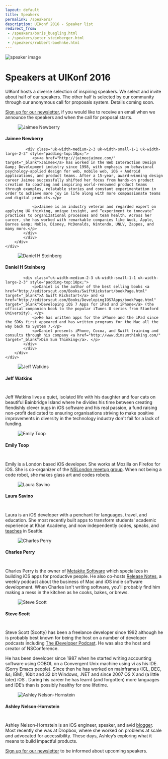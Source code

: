 ```yaml
---
layout: default
title: Speakers
permalink: /speakers/
description: UIKonf 2016 - Speaker list 
redirect_from:
 - /speakers/boris_buegling.html
 - /speakers/peter_steinberger.html
 - /speakers/robbert-boehnke.html
---
```


<div class="headerimage uk-position-relative" style="background-image: url({{ site.baseurl }}/static/images/speakers-header-cropped.jpg);" data-uk-parallax="{bg: '-50'}">
  <img class="uk-invisible" src="{{ site.baseurl }}/static/images/speakers-header-cropped.jpg" alt="speaker image">
   <div class="uk-position-cover uk-flex uk-flex-center uk-flex-middle uk-flex-column">
      <div class="teaser-register">
	    <div class="uk-container uk-container-center">
			<div class="uk-grid">
        		<div class="uk-width-1-1">
        			<h1>Speakers at UIKonf 2016</h1>
				</div>
       	 		<div class="uk-width-medium-1-2 uk-text-left">
			 	   <p>UIKonf hosts a diverse selection of inspiring speakers. We select and invite about half of our speakers. The other half is selected by our community through our anonymous call for proposals system. Details coming soon.</p>
				</div>
    			<div class="uk-width-medium-1-2 uk-text-left">
					<p><a href="#newsletter">Sign up for our newsletter</a>, if you would like to receive an email when we announce the speakers and when the call for proposal starts.</p>
				</div>
			</div>
		</div>
     </div>
   </div>
</div>

<div class="backshape light-grey">
	<div class="wrapper">
		<div class="uk-container uk-container-center uk-margin-large-top">
    		<div class="uk-grid">
	    	<div class="uk-width-medium-1-3 uk-width-small-1-1 uk-width-large-1-3">
      		<a name="jaimee"></a>
			<div class="box">
      			<figure class="uk-overlay uk-overlay-hover">
			        <img class="uk-overlay-spin" src="{{ site.baseurl }}/static/images/jaimee-newberry1.jpg" alt="Jaimee Newberry">
					    <a class="uk-position-cover" href="https://twitter.com/jaimeejaimee" target="_blank"></a>
						</figure>
		        <div class="info-box">
		          <h4>Jaimee Newberry</h4>
		        </div>
		      </div>
	      	</div>

	     	 <div class="uk-width-medium-2-3 uk-width-small-1-1 uk-width-large-2-3" style="padding-top:10px;">
	       	 	<p><a href="http://jaimeejaimee.com/" target="_blank">Jaimee</a> has worked in the Web Interaction Design &amp; Development industry since 1998, with emphasis on behavioral psychology-applied design for web, mobile web, iOS + Android applications, and product teams. After a 15-year, award-winning design career Jaimee successfully shifted her focus from hands-on product creation to coaching and inspiring world-renowned product teams through examples, relatable stories and constant experimentation in order to achieve more joy in life along with more compassionate teams and digital products.</p>

				<p>Jaimee is an industry veteran and regarded expert on applying UX thinking, unique insight, and “experiment to innovate” practices to organizational processes and team health. Across her career, she has worked with remarkable companies like Audi, Apple, Barnes &amp; Noble, Disney, McDonalds, Nintendo, UNLV, Zappos, and many more.</p>
	      	</div>
	  		</div>
		</div>
	</div>
</div>

<div class="backshape opposite">
	<div class="wrapper">
		<div class="uk-container uk-container-center uk-margin-large-bottom">
			<div class="uk-grid">
	    	<div class="uk-width-medium-1-3 uk-width-small-1-1 uk-width-large-1-3">
	      		<a name="daniel"></a>
      			<div class="box">
      				<figure class="uk-overlay uk-overlay-hover">
			    		<img class="uk-overlay-spin" src="{{ site.baseurl }}/static/images/daniel-steinberg.jpg" alt="Daniel H Steinberg">
							<a class="uk-position-cover" href="https://twitter.com/dimsumthinking" target="_blank"></a>
					</figure>
		     		<div class="info-box">
		     			 <h4>Daniel H Steinberg</h4>
		    		</div>
		   	   </div>
	      	</div>

	      	<div class="uk-width-medium-2-3 uk-width-small-1-1 uk-width-large-2-3" style="padding-top:10px;">
				<p>Daniel is the author of the best selling books <a href="http://editorscut.com/Books/SwiftKickstart/bookPage.html" target="_blank">A Swift Kickstart</a> and <a href="http://editorscut.com/Books/DevelopingIOS7Apps/bookPage.html" target="_blank">Developing iOS 7 Apps for iPad and iPhone</a> (the official companion book to the popular iTunes U series from Stanford University). </p>
				<p>He has written apps for the iPhone and the iPad since the SDKs first appeared and has written programs for the Mac all the way back to System 7.</p>
				<p>Daniel presents iPhone, Cocoa, and Swift training and consults through his company <a href="http://www.dimsumthinking.com/" target="_blank">Dim Sum Thinking</a>. </p>
	      	</div>
	  		</div>
		</div>
	</div>
</div>

<div class="backshape opposite light-grey">
	<div class="wrapper">
		<div class="uk-container uk-container-center">
			<div class="uk-grid">
	    	<div class="uk-width-medium-1-3 uk-width-small-1-1 uk-width-large-1-3">
	      		<a name="jeff"></a>
      			<div class="box">
      				<figure class="uk-overlay uk-overlay-hover">
			    		<img class="uk-overlay-spin" src="{{ site.baseurl }}/static/images/jeff-watkins.jpg" alt="Jeff Watkins">
							<a class="uk-position-cover" href="https://twitter.com/jeffwatkins" target="_blank"></a>
					</figure>
		     		<div class="info-box">
		     			 <h4>Jeff Watkins</h4>
		    		</div>
		   	   </div>
	      	</div>
	      	<div class="uk-width-medium-2-3 uk-width-small-1-1 uk-width-large-2-3" style="padding-top:10px;">
				<p>Jeff Watkins lives a quiet, isolated life with his daughter and four cats on beautiful Bainbridge Island where he divides his time between creating fiendishly clever bugs in iOS software and his real passion, a fund raising non-profit dedicated to ensuring organisations striving to make positive improvements in diversity in the technology industry don't fail for a lack of funding.</p>
	      	</div>
	  		</div>
		</div>
	</div>
</div>

<div class="backshape opposite">
	<div class="wrapper">
		<div class="uk-container uk-container-center">
			<div class="uk-grid">
	    	<div class="uk-width-medium-1-3 uk-width-small-1-1 uk-width-large-1-3">
	      		<a name="emily"></a>
      			<div class="box">
      				<figure class="uk-overlay uk-overlay-hover">
			    		<img class="uk-overlay-spin" src="{{ site.baseurl }}/static/images/emily-toop.jpg" alt="Emily Toop">
							<a class="uk-position-cover" href="https://twitter.com/fluffyemily" target="_blank"></a>
					</figure>
		     		<div class="info-box">
		     			 <h4>Emily Toop</h4>
		    		</div>
		   	   </div>
	      	</div>
	      	<div class="uk-width-medium-2-3 uk-width-small-1-1 uk-width-large-2-3" style="padding-top:10px;">
				<p>Emily is a London based iOS developer. She works at Mozilla on Firefox for iOS. She is co-organizer of the <a href=" http://www.meetup.com/NSLondon/" target="_blank">NSLondon meetup group</a>. When not being a code robot, she makes glass art and codes robots.</p>
	      	</div>
	  		</div>
		</div>
	</div>
</div>

<div class="backshape opposite light-grey">
	<div class="wrapper">
		<div class="uk-container uk-container-center">
			<div class="uk-grid">
	    	<div class="uk-width-medium-1-3 uk-width-small-1-1 uk-width-large-1-3">
	      		<a name="laura"></a>
      			<div class="box">
      				<figure class="uk-overlay uk-overlay-hover">
			    		<img class="uk-overlay-spin" src="{{ site.baseurl }}/static/images/laura-savino.jpg" alt="Laura Savino">
							<a class="uk-position-cover" href="https://twitter.com/savinola" target="_blank"></a>
					</figure>
		     		<div class="info-box">
		     			 <h4>Laura Savino</h4>
		    		</div>
		   	   </div>
	      	</div>
	      	<div class="uk-width-medium-2-3 uk-width-small-1-1 uk-width-large-2-3" style="padding-top:10px;">
				<p>Laura is an iOS developer with a penchant for languages, travel, and education. She most recently built apps to transform students&#39; academic experience at Khan Academy, and now independently codes, speaks, and <a href="http://appcamp4girls.com/" target="_blank">teaches</a> in Seattle.</p>
	      	</div>
	  		</div>
		</div>
	</div>
</div>

<div class="backshape opposite">
	<div class="wrapper">
		<div class="uk-container uk-container-center">
			<div class="uk-grid">
	    	<div class="uk-width-medium-1-3 uk-width-small-1-1 uk-width-large-1-3">
	      		<a name="charles"></a>
      			<div class="box">
      				<figure class="uk-overlay uk-overlay-hover">
			    		<img class="uk-overlay-spin" src="{{ site.baseurl }}/static/images/charles-perry.jpg" alt="Charles Perry">
							<a class="uk-position-cover" href="https://twitter.com/dazeend" target="_blank"></a>
					</figure>
		     		<div class="info-box">
		     			 <h4>Charles Perry</h4>
		    		</div>
		   	   </div>
	      	</div>
	      	<div class="uk-width-medium-2-3 uk-width-small-1-1 uk-width-large-2-3" style="padding-top:10px;">
				<p>Charles Perry is the owner of <a href="http://metakite.com/" target="_blank">Metakite Software</a> which specializes in building iOS apps for productive people. He also co-hosts <a href="http://itpc://releasenotes.tv/feed/podcast/" target="_blank">Release Notes</a>, a weekly podcast about the business of Mac and iOS indie software development. When Charles isn&#39;t writing software, you&#39;ll probably find him making a mess in the kitchen as he cooks, bakes, or brews.</p>
	      	</div>
	  		</div>
		</div>
	</div>
</div>

<div class="backshape opposite light-grey">
	<div class="wrapper">
		<div class="uk-container uk-container-center">
			<div class="uk-grid">
	    	<div class="uk-width-medium-1-3 uk-width-small-1-1 uk-width-large-1-3">
	      		<a name="scotty"></a>
      			<div class="box">
      				<figure class="uk-overlay uk-overlay-hover">
			    		<img class="uk-overlay-spin" src="{{ site.baseurl }}/static/images/steve-scott.jpg" alt="Steve Scott">
							<a class="uk-position-cover" href="https://twitter.com/macdevnet" target="_blank"></a>
					</figure>
		     		<div class="info-box">
		     			 <h4>Steve Scott</h4>
		    		</div>
		   	   </div>
	      	</div>
	      	<div class="uk-width-medium-2-3 uk-width-small-1-1 uk-width-large-2-3" style="padding-top:10px;">
				<p>Steve Scott (Scotty) has been a freelance developer since 1992 although he is probably best known for being the host on a number of developer podcasts including <a href="http://t.co/DYdrxRx1B3" target="_blank">The iDeveloper Podcast</a>. He was also the host and creator of NSConference.</p>

<p>He has been developer since 1987 when he started writing accounting software using COBOL on a Convergent Unix machine using vi as his IDE. (Sorry Emacs people). Since then he has worked on mainframes (ICL, DEC, &amps; IBM), 16bit and 32 bit Windows, .NET and since 2007 OS X and (a little later) iOS . During his career he has learnt (and forgotten) more languages and IDE’s than is possibly healthy for one lifetime.</p>
	      	</div>
	  		</div>
		</div>
	</div>
</div>


<div class="backshape opposite">
	<div class="wrapper">
		<div class="uk-container uk-container-center">
			<div class="uk-grid">
	    	<div class="uk-width-medium-1-3 uk-width-small-1-1 uk-width-large-1-3">
	      		<a name="ashley"></a>
      			<div class="box">
      				<figure class="uk-overlay uk-overlay-hover">
			    		<img class="uk-overlay-spin" src="{{ site.baseurl }}/static/images/ashley-nelson-hornstein.jpg" alt="Ashley Nelson-Hornstein">
							<a class="uk-position-cover" href="https://twitter.com/ashleynh" target="_blank"></a>
					</figure>
		     		<div class="info-box">
		     			 <h4>Ashley Nelson-Hornstein</h4>
		    		</div>
		   	   </div>
	      	</div>
	      	<div class="uk-width-medium-2-3 uk-width-small-1-1 uk-width-large-2-3" style="padding-top:10px;">
				<p>Ashley Nelson-Hornstein is an iOS engineer, speaker, and avid <a href="http://blog.ashleynh.me" target="_blank">blogger</a>. Most recently she was at Dropbox, where she worked on problems at scale and advocated for accessibility. These days, Ashley’s exploring what it means to build impactful products.</p>
	      	</div>
	  		</div>
		</div>
	</div>
</div>


<div class="straight light-grey">
	<div class="wrapper">
		<div class="uk-container uk-container-center uk-margin-large-top">
	    	<div class="uk-width-1-1">
	      		<p> <a href="#newsletter">Sign up for our newsletter</a> to be informed about upcoming speakers.</p>
	  		</div>
		</div>
	</div>
</div>
